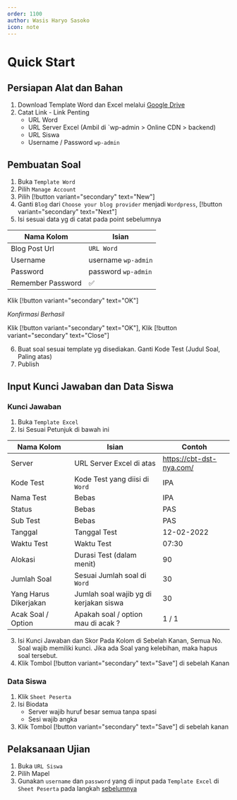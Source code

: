 ```yaml
---
order: 1100
author: Wasis Haryo Sasoko
icon: note 
---
```


# Quick Start

## Persiapan Alat dan Bahan
1. Download Template Word dan Excel melalui [Google Drive](https://bimasoft.web.id/gdrive/)
2. Catat Link - Link Penting
    - URL Word
    - URL Server Excel (Ambil di `wp-admin > Online CDN > backend)
    [](../../images/backend.jpg)
    - URL Siswa
    - Username / Password `wp-admin`

## Pembuatan Soal
1. Buka `Template Word`
2. Pilih `Manage Account`
3. Pilih [!button variant="secondary" text="New"]
4. Ganti `Blog` dari `Choose your blog provider` menjadi `Wordpress`, [!button variant="secondary" text="Next"]
5. Isi sesuai data yg di catat pada point sebelumnya

Nama Kolom          | Isian
--------------------|------------------------
Blog Post Url       | `URL Word`
Username            | username `wp-admin`
Password            | password `wp-admin`
Remember Password   | ✅

Klik [!button variant="secondary" text="OK"]

*Konfirmasi Berhasil*
[](../../images/konfirmas-berhasil.jpg)

Klik [!button variant="secondary" text="OK"], Klik [!button variant="secondary" text="Close"]

6. Buat soal sesuai template yg disediakan. Ganti Kode Test (Judul Soal, Paling atas)
7. Publish

## Input Kunci Jawaban dan Data Siswa

### Kunci Jawaban

1. Buka `Template Excel`
2. Isi Sesuai Petunjuk di bawah ini

Nama Kolom              | Isian                                     | Contoh 
------------------------|-------------------------------------------|---------------------------
Server                  | URL Server Excel di atas                  | https://cbt-dst-nya.com/
Kode Test               | Kode Test yang diisi di `Word`            | IPA
Nama Test               | Bebas                                     | IPA
Status                  | Bebas                                     | PAS
Sub Test                | Bebas                                     | PAS
Tanggal                 | Tanggal Test                              | 12-02-2022
Waktu Test              | Waktu Test                                | 07:30
Alokasi                 | Durasi Test (dalam menit)                 | 90
Jumlah Soal             | Sesuai Jumlah soal di `Word`              | 30
Yang Harus Dikerjakan   | Jumlah soal wajib yg di kerjakan siswa    | 30 
Acak Soal / Option      | Apakah soal / option mau di acak ?        | 1 / 1

3. Isi Kunci Jawaban dan Skor Pada Kolom di Sebelah Kanan, Semua No. Soal wajib memiliki kunci. Jika ada Soal yang kelebihan, maka hapus soal tersebut.
4. Klik Tombol [!button variant="secondary" text="Save"] di sebelah Kanan

### Data Siswa
1. Klik `Sheet Peserta`
2. Isi Biodata
    - Server wajib huruf besar semua tanpa spasi
    - Sesi wajib angka
3. Klik Tombol [!button variant="secondary" text="Save"] di sebelah kanan

## Pelaksanaan Ujian
1. Buka `URL Siswa`
2. Pilih Mapel
3. Gunakan `username` dan `password` yang di input pada `Template Excel` di `Sheet Peserta` pada langkah [sebelumnya](#data-siswa)

